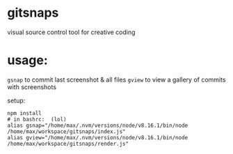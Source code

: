 # gitsnaps

visual source control tool for creative coding

# usage:

`gsnap` to commit last screenshot & all files
`gview` to view a gallery of commits with screenshots

setup:

```
npm install
# in bashrc:  (lol)
alias gsnap="/home/max/.nvm/versions/node/v8.16.1/bin/node /home/max/workspace/gitsnaps/index.js"
alias gview="/home/max/.nvm/versions/node/v8.16.1/bin/node /home/max/workspace/gitsnaps/render.js"
```
